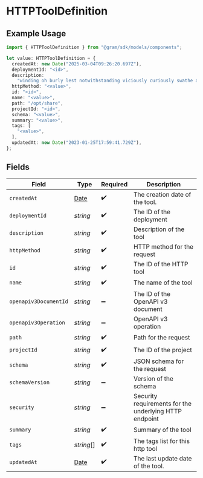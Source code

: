 # HTTPToolDefinition

## Example Usage

```typescript
import { HTTPToolDefinition } from "@gram/sdk/models/components";

let value: HTTPToolDefinition = {
  createdAt: new Date("2025-03-04T09:26:20.697Z"),
  deploymentId: "<id>",
  description:
    "winding oh burly lest notwithstanding viciously curiously swathe a atop",
  httpMethod: "<value>",
  id: "<id>",
  name: "<value>",
  path: "/opt/share",
  projectId: "<id>",
  schema: "<value>",
  summary: "<value>",
  tags: [
    "<value>",
  ],
  updatedAt: new Date("2023-01-25T17:59:41.729Z"),
};
```

## Fields

| Field                                                                                         | Type                                                                                          | Required                                                                                      | Description                                                                                   |
| --------------------------------------------------------------------------------------------- | --------------------------------------------------------------------------------------------- | --------------------------------------------------------------------------------------------- | --------------------------------------------------------------------------------------------- |
| `createdAt`                                                                                   | [Date](https://developer.mozilla.org/en-US/docs/Web/JavaScript/Reference/Global_Objects/Date) | :heavy_check_mark:                                                                            | The creation date of the tool.                                                                |
| `deploymentId`                                                                                | *string*                                                                                      | :heavy_check_mark:                                                                            | The ID of the deployment                                                                      |
| `description`                                                                                 | *string*                                                                                      | :heavy_check_mark:                                                                            | Description of the tool                                                                       |
| `httpMethod`                                                                                  | *string*                                                                                      | :heavy_check_mark:                                                                            | HTTP method for the request                                                                   |
| `id`                                                                                          | *string*                                                                                      | :heavy_check_mark:                                                                            | The ID of the HTTP tool                                                                       |
| `name`                                                                                        | *string*                                                                                      | :heavy_check_mark:                                                                            | The name of the tool                                                                          |
| `openapiv3DocumentId`                                                                         | *string*                                                                                      | :heavy_minus_sign:                                                                            | The ID of the OpenAPI v3 document                                                             |
| `openapiv3Operation`                                                                          | *string*                                                                                      | :heavy_minus_sign:                                                                            | OpenAPI v3 operation                                                                          |
| `path`                                                                                        | *string*                                                                                      | :heavy_check_mark:                                                                            | Path for the request                                                                          |
| `projectId`                                                                                   | *string*                                                                                      | :heavy_check_mark:                                                                            | The ID of the project                                                                         |
| `schema`                                                                                      | *string*                                                                                      | :heavy_check_mark:                                                                            | JSON schema for the request                                                                   |
| `schemaVersion`                                                                               | *string*                                                                                      | :heavy_minus_sign:                                                                            | Version of the schema                                                                         |
| `security`                                                                                    | *string*                                                                                      | :heavy_minus_sign:                                                                            | Security requirements for the underlying HTTP endpoint                                        |
| `summary`                                                                                     | *string*                                                                                      | :heavy_check_mark:                                                                            | Summary of the tool                                                                           |
| `tags`                                                                                        | *string*[]                                                                                    | :heavy_check_mark:                                                                            | The tags list for this http tool                                                              |
| `updatedAt`                                                                                   | [Date](https://developer.mozilla.org/en-US/docs/Web/JavaScript/Reference/Global_Objects/Date) | :heavy_check_mark:                                                                            | The last update date of the tool.                                                             |